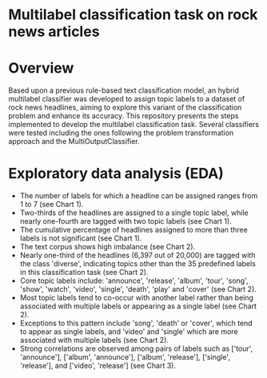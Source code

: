 # Multilabel classification task on rock news articles
# Overview
Based upon a previous rule-based text classification model, an hybrid multilabel classifier was developed to assign topic labels to a dataset of rock news headlines, aiming to explore this variant of the classification problem and enhance its accuracy. This repository presents the steps implemented to develop the multilabel classification task. Several classifiers were tested including the ones following the problem transformation approach and the MultiOutputClassifier.

# Exploratory data analysis (EDA)
+ The number of labels for which a headline can be assigned ranges from 1 to 7 (see Chart 1).
+ Two-thirds of the headlines are assigned to a single topic label, while nearly one-fourth are tagged with two topic labels (see Chart 1).
+ The cumulative percentage of headlines assigned to more than three labels is not significant (see Chart 1).
+ The text corpus shows high imbalance (see Chart 2). 
+ Nearly one-third of the headlines (6,397 out of 20,000) are tagged with the class 'diverse', indicating topics other than the 35 predefined labels in this classification task (see Chart 2).
+ Core topic labels include: 'announce', 'release', 'album', 'tour', 'song', 'show', 'watch', 'video', 'single', 'death', 'play' and 'cover' (see Chart 2).
+ Most topic labels tend to co-occur with another label rather than being associated with multiple labels or appearing as a single label (see Chart 2).
+ Exceptions to this pattern include 'song', 'death' or 'cover', which tend to appear as single labels, and 'video' and 'single' which are more associated with multiple labels (see Chart 2).
+ Strong correlations are observed among pairs of labels such as ['tour', 'announce'], ['album', 'announce'], ['album', 'release'], ['single', 'release'], and ['video', 'release'] (see Chart 3).

![]()
